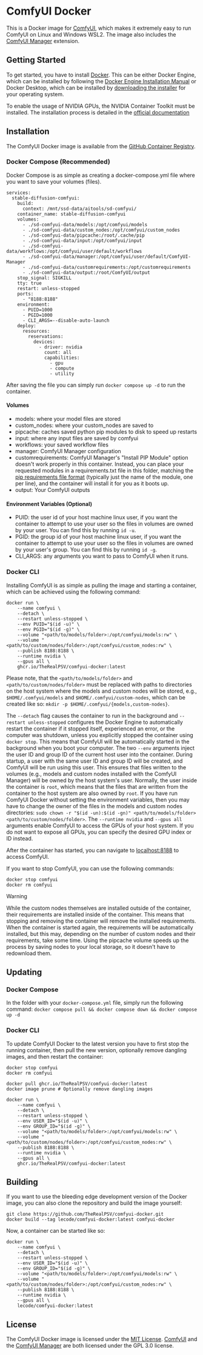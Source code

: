 # ComfyUI Docker

This is a Docker image for [ComfyUI](https://www.comfy.org/), which makes it extremely easy to run ComfyUI on Linux and Windows WSL2. The image also includes the [ComfyUI Manager](https://github.com/ltdrdata/ComfyUI-Managergithub ) extension.

## Getting Started

To get started, you have to install [Docker](https://www.docker.com/). This can be either Docker Engine, which can be installed by following the [Docker Engine Installation Manual](https://docs.docker.com/engine/install/) or Docker Desktop, which can be installed by [downloading the installer](https://www.docker.com/products/docker-desktop/) for your operating system.

To enable the usage of NVIDIA GPUs, the NVIDIA Container Toolkit must be installed. The installation process is detailed in the [official documentation](https://docs.nvidia.com/datacenter/cloud-native/container-toolkit/latest/install-guide.html)

## Installation

The ComfyUI Docker image is available from the [GitHub Container Registry](https://ghcr.io). 

### Docker Compose (Recommended)

Docker Compose is as simple as creating a docker-compose.yml file where you want to save your volumes (files).
```
services:
  stable-diffusion-comfyui:
    build:
      context: /mnt/ssd-data/aitools/sd-comfyui/
    container_name: stable-diffusion-comfyui
    volumes:
      - ./sd-comfyui-data/models:/opt/comfyui/models
      - ./sd-comfyui-data/custom_nodes:/opt/comfyui/custom_nodes
      - ./sd-comfyui-data/pipcache:/root/.cache/pip
      - ./sd-comfyui-data/input:/opt/comfyui/input
      - ./sd-comfyui-data/workflows:/opt/comfyui/user/default/workflows
      - ./sd-comfyui-data/manager:/opt/comfyui/user/default/ComfyUI-Manager
      - ./sd-comfyui-data/customrequirements:/opt/customrequirements
      - ./sd-comfyui-data/output:/root/ComfyUI/output
    stop_signal: SIGKILL
    tty: true
    restart: unless-stopped
    ports:
      - "8188:8188"
    environment:
      - PUID=1000
      - PGID=1000
      - CLI_ARGS=--disable-auto-launch
    deploy:
      resources:
        reservations:
          devices:
            - driver: nvidia
              count: all
              capabilities:
                - gpu
                - compute
                - utility
```

After saving the file you can simply run `docker compose up -d` to run the container.

#### Volumes
- models: where your model files are stored
- custom_nodes: where your custom_nodes are saved to
- pipcache: caches saved python pip modules to disk to speed up restarts
- input: where any input files are saved by comfyui
- workflows: your saved workflow files
- manager: ComfyUI Manager configuration
- customrequirements: ComfyUI Manager's "Install PIP Module" option doesn't work properly in this container. Instead, you can place your requested modules in a requirements.txt file in this folder, matching the [pip requirements file format](https://pip.pypa.io/en/stable/reference/requirements-file-format/) (typically just the name of the module, one per line), and the container will install it for you as it boots up.
- output: Your ComfyUI outputs

#### Environment Variables (Optional)
- PUID: the user id of your host machine linux user, if you want the container to attempt to use your user so the files in volumes are owned by your user. You can find this by running `id -u`.
- PGID: the group id of your host machine linux user, if you want the container to attempt to use your user so the files in volumes are owned by your user's group. You can find this by running `id -g`.
- CLI_ARGS: any arguments you want to pass to ComfyUI when it runs.

### Docker CLI

Installing ComfyUI is as simple as pulling the image and starting a container, which can be achieved using the following command:

```shell
docker run \
    --name comfyui \
    --detach \
    --restart unless-stopped \
    --env PUID="$(id -u)" \
    --env PGID="$(id -g)" \
    --volume "<path/to/models/folder>:/opt/comfyui/models:rw" \
    --volume "<path/to/custom/nodes/folder>:/opt/comfyui/custom_nodes:rw" \
    --publish 8188:8188 \
    --runtime nvidia \
    --gpus all \
    ghcr.io/TheRealPSV/comfyui-docker:latest
```

Please note, that the `<path/to/models/folder>` and `<path/to/custom/nodes/folder>` must be replaced with paths to directories on the host system where the models and custom nodes will be stored, e.g., `$HOME/.comfyui/models` and `$HOME/.comfyui/custom-nodes`, which can be created like so: `mkdir -p $HOME/.comfyui/{models,custom-nodes}`.

The `--detach` flag causes the container to run in the background and `--restart unless-stopped` configures the Docker Engine to automatically restart the container if it stopped itself, experienced an error, or the computer was shutdown, unless you explicitly stopped the container using `docker stop`. This means that ComfyUI will be automatically started in the background when you boot your computer. The two `--env` arguments inject the user ID and group ID of the current host user into the container. During startup, a user with the same user ID and group ID will be created, and ComfyUI will be run using this user. This ensures that files written to the volumes (e.g., models and custom nodes installed with the ComfyUI Manager) will be owned by the host system's user. Normally, the user inside the container is `root`, which means that the files that are written from the container to the host system are also owned by `root`. If you have run ComfyUI Docker without setting the environment variables, then you may have to change the owner of the files in the models and custom nodes directories: `sudo chown -r "$(id -un):$(id -gn)" <path/to/models/folder> <path/to/custom/nodes/folder>`. The `--runtime nvidia` and `--gpus all` arguments enable ComfyUI to access the GPUs of your host system. If you do not want to expose all GPUs, you can specify the desired GPU index or ID instead.

After the container has started, you can navigate to [localhost:8188](http://localhost:8188) to access ComfyUI.

If you want to stop ComfyUI, you can use the following commands:

```shell
docker stop comfyui
docker rm comfyui
```

> [!WARNING]
> While the custom nodes themselves are installed outside of the container, their requirements are installed inside of the container. This means that stopping and removing the container will remove the installed requirements. When the container is started again, the requirements will be automatically installed, but this may, depending on the number of custom nodes and their requirements, take some time. Using the pipcache volume speeds up the process by saving nodes to your local storage, so it doesn't have to redownload them.

## Updating

### Docker Compose

In the folder with your `docker-compose.yml` file, simply run the following command:
`docker compose pull && docker compose down && docker compose up -d`

### Docker CLI

To update ComfyUI Docker to the latest version you have to first stop the running container, then pull the new version, optionally remove dangling images, and then restart the container:

```shell
docker stop comfyui
docker rm comfyui

docker pull ghcr.io/TheRealPSV/comfyui-docker:latest
docker image prune # Optionally remove dangling images

docker run \
    --name comfyui \
    --detach \
    --restart unless-stopped \
    --env USER_ID="$(id -u)" \
    --env GROUP_ID="$(id -g)" \
    --volume "<path/to/models/folder>:/opt/comfyui/models:rw" \
    --volume "<path/to/custom/nodes/folder>:/opt/comfyui/custom_nodes:rw" \
    --publish 8188:8188 \
    --runtime nvidia \
    --gpus all \
    ghcr.io/TheRealPSV/comfyui-docker:latest
```

## Building

If you want to use the bleeding edge development version of the Docker image, you can also clone the repository and build the image yourself:

```shell
git clone https://github.com/TheRealPSV/comfyui-docker.git
docker build --tag lecode/comfyui-docker:latest comfyui-docker
```

Now, a container can be started like so:

```shell
docker run \
    --name comfyui \
    --detach \
    --restart unless-stopped \
    --env USER_ID="$(id -u)" \
    --env GROUP_ID="$(id -g)" \
    --volume "<path/to/models/folder>:/opt/comfyui/models:rw" \
    --volume "<path/to/custom/nodes/folder>:/opt/comfyui/custom_nodes:rw" \
    --publish 8188:8188 \
    --runtime nvidia \
    --gpus all \
    lecode/comfyui-docker:latest
```

## License

The ComfyUI Docker image is licensed under the [MIT License](LICENSE). [ComfyUI](https://github.com/comfyanonymous/ComfyUI/blob/master/LICENSE) and the [ComfyUI Manager](https://github.com/ltdrdata/ComfyUI-Manager/blob/main/LICENSE.txt) are both licensed under the GPL 3.0 license.
